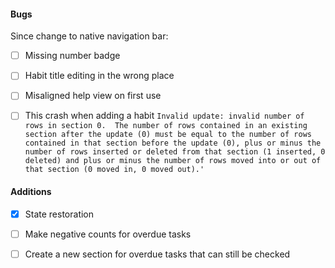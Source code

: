 #### Bugs
Since change to native navigation bar:
- [ ] Missing number badge 
- [ ] Habit title editing in the wrong place
- [ ] Misaligned help view on first use
- [ ] This crash when adding a habit `Invalid update: invalid number of rows in section 0.  The number of rows contained in an existing section after the update (0) must be equal to the number of rows contained in that section before the update (0), plus or minus the number of rows inserted or deleted from that section (1 inserted, 0 deleted) and plus or minus the number of rows moved into or out of that section (0 moved in, 0 moved out).'`


#### Additions
- [x] State restoration
- [ ] Make negative counts for overdue tasks
- [ ] Create a new section for overdue tasks that can still be checked

